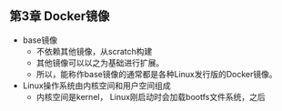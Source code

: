 ## 第3章 Docker镜像
- base镜像
	- 不依赖其他镜像，从scratch构建
	- 其他镜像可以以之为基础进行扩展。
	- 所以，能称作base镜像的通常都是各种Linux发行版的Docker镜像。
- Linux操作系统由内核空间和用户空间组成
	- 内核空间是kernel， Linux刚启动时会加载bootfs文件系统，之后